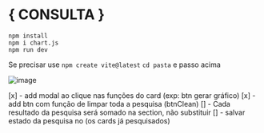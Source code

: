 # { CONSULTA }

```console
npm install
npm i chart.js
npm run dev
```

Se precisar use `npm create vite@latest` `cd pasta` e passo acima

![image](https://user-images.githubusercontent.com/61066061/174812345-d5f90ebc-5f4e-4218-a2fc-3dddc26861d7.png)

[x] - add modal ao clique nas funções do card (exp: btn gerar gráfico)
[x] - add btn com função de limpar toda a pesquisa (btnClean)
[] - Cada resultado da pesquisa será somado na section, não substituir
[] - salvar estado da pesquisa no (os cards já pesquisados)
